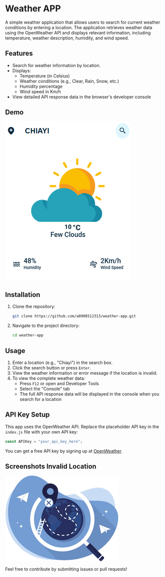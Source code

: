 # Weather APP

A simple weather application that allows users to search for current weather conditions by entering a location. The application retrieves weather data using the OpenWeather API and displays relevant information, including temperature, weather description, humidity, and wind speed.

## Features

-   Search for weather information by location.
-   Displays:
    -   Temperature (in Celsius)
    -   Weather conditions (e.g., Clear, Rain, Snow, etc.)
    -   Humidity percentage
    -   Wind speed in Km/h
-   View detailed API response data in the browser's developer console

## Demo

![Demo Image](screen-shot.png)

## Installation

1. Clone the repository:

    ```bash
    git clone https://github.com/a0908512313/weather-app.git
    ```

2. Navigate to the project directory:
    ```bash
    cd weather-app
    ```

## Usage

1. Enter a location (e.g., "Chiayi") in the search box.
2. Click the search button or press `Enter`.
3. View the weather information or error message if the location is invalid.
4. To view the complete weather data:
   - Press ```F12``` or open and Developer Tools
   - Select the "Console" tab
   - The full API response data will be displayed in the console when you search for a location

## API Key Setup

This app uses the OpenWeather API. Replace the placeholder API key in the `index.js` file with your own API key:

```javascript
const APIKey = "your_api_key_here";
```

You can get a free API key by signing up at [OpenWeather](https://openweathermap.org/).

## Screenshots Invalid Location

![Invalid Location Screenshot](images/404.png)

Feel free to contribute by submitting issues or pull requests!
